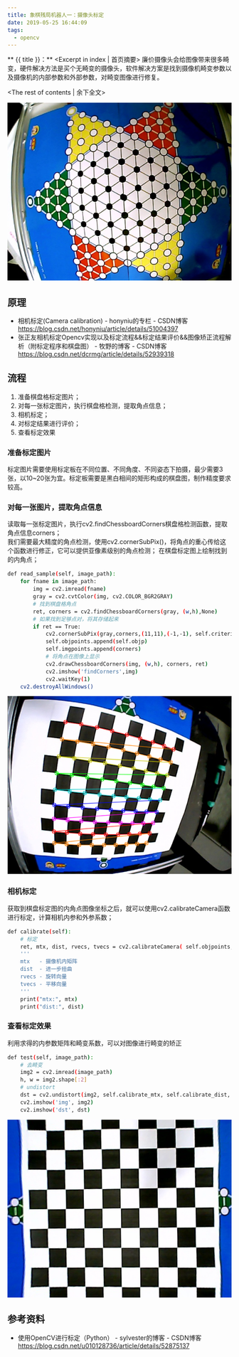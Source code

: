 ```yaml
---
title: 象棋残局机器人一：摄像头标定
date: 2019-05-25 16:44:09
tags:
  - opencv
---
```

** {{ title }}：** <Excerpt in index | 首页摘要>
廉价摄像头会给图像带来很多畸变，硬件解决方法是买个无畸变的摄像头，软件解决方案是找到摄像机畸变参数以及摄像机的内部参数和外部参数，对畸变图像进行修复。
<!-- more -->
<The rest of contents | 余下全文>

<div align=center>
<img src="象棋残局机器人一：摄像头标定\001.jpg" width=600 height=400>
</div>

## 原理
* 相机标定(Camera calibration) - honyniu的专栏 - CSDN博客 </br>https://blog.csdn.net/honyniu/article/details/51004397
* 张正友相机标定Opencv实现以及标定流程&&标定结果评价&&图像矫正流程解析（附标定程序和棋盘图） - 牧野的博客 - CSDN博客</br>https://blog.csdn.net/dcrmg/article/details/52939318


## 流程
1. 准备棋盘格标定图片；
2. 对每一张标定图片，执行棋盘格检测，提取角点信息；
3. 相机标定；
4. 对标定结果进行评价；
5. 查看标定效果

### 准备标定图片
标定图片需要使用标定板在不同位置、不同角度、不同姿态下拍摄，最少需要3张，以10~20张为宜。标定板需要是黑白相间的矩形构成的棋盘图，制作精度要求较高。


### 对每一张图片，提取角点信息
读取每一张标定图片，执行cv2.findChessboardCorners棋盘格检测函数，提取角点信息corners；  
我们需要最大精度的角点检测，使用cv2.cornerSubPix()，将角点的重心传给这个函数进行修正，它可以提供亚像素级别的角点检测；
在棋盘标定图上绘制找到的内角点；

``` bash
def read_sample(self, image_path):
    for fname in image_path:
        img = cv2.imread(fname)
        gray = cv2.cvtColor(img, cv2.COLOR_BGR2GRAY)
        # 找到棋盘格角点
        ret, corners = cv2.findChessboardCorners(gray, (w,h),None)
        # 如果找到足够点对，将其存储起来
        if ret == True:
            cv2.cornerSubPix(gray,corners,(11,11),(-1,-1), self.criteria)
            self.objpoints.append(self.objp)
            self.imgpoints.append(corners)
            # 将角点在图像上显示
            cv2.drawChessboardCorners(img, (w,h), corners, ret)
            cv2.imshow('findCorners',img)
            cv2.waitKey(1)
    cv2.destroyAllWindows()
```
<div align=center>
<img src = "象棋残局机器人一：摄像头标定/003.png" width=600 height=400>
</div>

### 相机标定
获取到棋盘标定图的内角点图像坐标之后，就可以使用cv2.calibrateCamera函数进行标定，计算相机内参和外参系数；
``` bash
def calibrate(self):
    # 标定
    ret, mtx, dist, rvecs, tvecs = cv2.calibrateCamera( self.objpoints, self.imgpoints, self.image_shape[::-1], None, None)
    '''
    mtx   - 摄像机内矩阵
    dist  - 进一步扭曲
    rvecs - 旋转向量
    tvecs - 平移向量
    '''
    print("mtx:", mtx)
    print("dist:", dist)
```

### 查看标定效果
利用求得的内参数矩阵和畸变系数，可以对图像进行畸变的矫正
``` bash
def test(self, image_path):
    # 去畸变
    img2 = cv2.imread(image_path)
    h, w = img2.shape[:2]
    # undistort
    dst = cv2.undistort(img2, self.calibrate_mtx, self.calibrate_dist, None, self.calibrate_mtx)
    cv2.imshow('img', img2)
    cv2.imshow('dst', dst)
```
<div align=center>
<img src = "象棋残局机器人一：摄像头标定/002.png" width=600 height=400>
</div>

## 参考资料

* 使用OpenCV进行标定（Python） - sylvester的博客 - CSDN博客 </br>https://blog.csdn.net/u010128736/article/details/52875137

